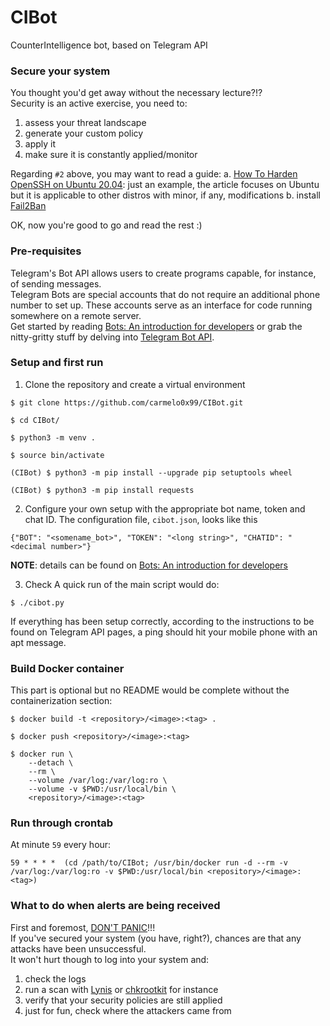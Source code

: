 # CIBot
CounterIntelligence bot, based on Telegram API</br>

### Secure your system
You thought you'd get away without the necessary lecture?!?</br>
Security is an active exercise, you need to:
1. assess your threat landscape
2. generate your custom policy
3. apply it
4. make sure it is constantly applied/monitor

Regarding `#2` above, you may want to read a guide:
a. [How To Harden OpenSSH on Ubuntu 20.04](https://www.digitalocean.com/community/tutorials/how-to-harden-openssh-on-ubuntu-20-04): just an example, the article focuses on Ubuntu but it is applicable to other distros with minor, if any, modifications
b. install [Fail2Ban](https://www.fail2ban.org/)

OK, now you're good to go and read the rest :)
 
### Pre-requisites
Telegram's Bot API allows users to create programs capable, for instance, of sending messages.</br>
Telegram Bots are special accounts that do not require an additional phone number to set up. These accounts serve as an interface for code running somewhere on a remote server.</br>
Get started by reading [Bots: An introduction for developers](https://core.telegram.org/bots) or grab the nitty-gritty stuff by delving into [Telegram Bot API](https://core.telegram.org/bots/api).</br>

### Setup and first run
1. Clone the repository and create a virtual environment
```
$ git clone https://github.com/carmelo0x99/CIBot.git

$ cd CIBot/

$ python3 -m venv .

$ source bin/activate

(CIBot) $ python3 -m pip install --upgrade pip setuptools wheel

(CIBot) $ python3 -m pip install requests
```

2. Configure your own setup with the appropriate bot name, token and chat ID. The configuration file, `cibot.json`, looks like this
```
{"BOT": "<somename_bot>", "TOKEN": "<long string>", "CHATID": "<decimal number>"}
```
**NOTE**: details can be found on [Bots: An introduction for developers](https://core.telegram.org/bots)</br>

3. Check
A quick run of the main script would do:
```
$ ./cibot.py
```
If everything has been setup correctly, according to the instructions to be found on Telegram API pages, a ping should hit your mobile phone with an apt message.</br>

### Build Docker container
This part is optional but no README would be complete without the containerization section:
```
$ docker build -t <repository>/<image>:<tag> .

$ docker push <repository>/<image>:<tag>

$ docker run \
    --detach \
    --rm \
    --volume /var/log:/var/log:ro \
    --volume -v $PWD:/usr/local/bin \
    <repository>/<image>:<tag>
```

### Run through crontab
At minute `59` every hour:
```
59 * * * *  (cd /path/to/CIBot; /usr/bin/docker run -d --rm -v /var/log:/var/log:ro -v $PWD:/usr/local/bin <repository>/<image>:<tag>)
```

### What to do when alerts are being received
First and foremost, [DON'T PANIC](https://en.wikipedia.org/wiki/Phrases_from_The_Hitchhiker%27s_Guide_to_the_Galaxy)!!!</br>
If you've secured your system (you have, right?), chances are that any attacks have been unsuccessful.</br>
It won't hurt though to log into your system and:
1. check the logs
2. run a scan with [Lynis](https://cisofy.com/lynis/) or [chkrootkit](http://www.chkrootkit.org) for instance
3. verify that your security policies are still applied
4. just for fun, check where the attackers came from

